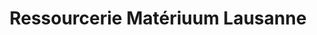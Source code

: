 ---
title: "Ressourcerie Matériuum Lausanne"
url: /lausanne/ressourcerie-materiuum-lausanne/
shop: Baustoffe
---